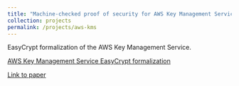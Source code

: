 ```yaml
---
title: "Machine-checked proof of security for AWS Key Management Service"
collection: projects
permalink: /projects/aws-kms
---
```

EasyCrypt formalization of the AWS Key Management Service.

[AWS Key Management Service EasyCrypt formalization](https://gitlab.com/kmsver/kmsdmp)

[Link to paper](https://vm2p.github.io/publication/2019-11-12-paper-ccs19)